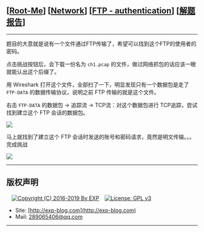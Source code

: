 ## [[Root-Me](https://www.root-me.org/)] [[Network](https://www.root-me.org/en/Challenges/Network/)] [[FTP - authentication](https://www.root-me.org/en/Challenges/Network/FTP-authentication)] [[解题报告](http://exp-blog.com/2019/01/02/pid-2695/)]

------

题目的大意就是说有一个文件通过FTP传输了，希望可以找到这个FTP的使用者的密码。

点击挑战按钮后，会下载一份名为 `ch1.pcap` 的文件，做过网络抓包的话应该一眼就能认出这个后缀了。

用 Wireshark 打开这个文件，全部扫了一下，明显发现只有一个数据包是走了 `FTP-DATA` 的数据传输协议，说明之前 FTP 传输的就是这个文件。

右击 `FTP-DATA` 的数据包 -> 追踪流 -> TCP流：对这个数据包进行 TCP追踪，尝试找到建立这个 FTP 会话的数据包。

![](https://github.com/lyy289065406/CTF-Solving-Reports/blob/master/rootme/Network/%5B01%5D%20%5B5P%5D%20FTP%20-%20authentication/imgs/01.png)

马上就找到了建立这个 FTP 会话时发送的账号和密码请求，竟然是明文传输。。。完成挑战

![](https://github.com/lyy289065406/CTF-Solving-Reports/blob/master/rootme/Network/%5B01%5D%20%5B5P%5D%20FTP%20-%20authentication/imgs/02.png)

------

## 版权声明

　[![Copyright (C) 2016-2019 By EXP](https://img.shields.io/badge/Copyright%20(C)-2006~2019%20By%20EXP-blue.svg)](http://exp-blog.com)　[![License: GPL v3](https://img.shields.io/badge/License-GPL%20v3-blue.svg)](https://www.gnu.org/licenses/gpl-3.0)
  

- Site: [http://exp-blog.com](http://exp-blog.com) 
- Mail: <a href="mailto:289065406@qq.com?subject=[EXP's Github]%20Your%20Question%20（请写下您的疑问）&amp;body=What%20can%20I%20help%20you?%20（需要我提供什么帮助吗？）">289065406@qq.com</a>


------
